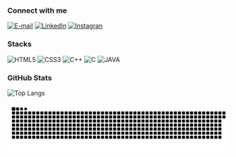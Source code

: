 
### Connect with me
[![E-mail](https://img.shields.io/badge/-Gmail-000?style=for-the-badge&logo=gmail&logoColor=E94D5F)](mailto:karensartori7@gmail.com)
[![LinkedIn](https://img.shields.io/badge/-LinkedIn-000?style=for-the-badge&logo=linkedin&logoColor=30A3DC)](https://www.linkedin.com/in/karen-sartori-6baaa4272/)
[![Instagran](https://img.shields.io/badge/-Instagram-000?style=for-the-badge&logo=instagram&logoColor=8134AF)](https://www.instagram.com/karen_sartorii/)



### Stacks
![HTML5](https://img.shields.io/badge/HTML-000?style=for-the-badge&logo=html5&logoColor=30A3DC)
![CSS3](https://img.shields.io/badge/CSS3-000?style=for-the-badge&logo=css3&logoColor=E94D5F)
![C++](https://img.shields.io/badge/C%2B%2B-000?style=for-the-badge&logo=c%2B%2B&logoColor=2b58de)
![C](https://img.shields.io/badge/C-000?style=for-the-badge&logo=c&logoColor=2b58de)
![JAVA](https://img.shields.io/badge/Java-000?style=for-the-badge&logo=openjdk&logoColor=white)

### GitHub Stats
![Top Langs](https://github-readme-stats-git-masterrstaa-rickstaa.vercel.app/api/top-langs/?username=KarenSartori&layout=compact&bg_color=000&border_color=30A3DC&title_color=E94D5F&text_color=FFF)


<picture align="center">
  <source media="(prefers-color-scheme: dark)" srcset="https://raw.githubusercontent.com/KarenSartori/KarenSartori/output/github-contribution-grid-snake-dark.svg">
  <source media="(prefers-color-scheme: light)" srcset="https://raw.githubusercontent.com/KarenSartori/KarenSartori/output/github-contribution-grid-snake-dark.svg">
  <img align="center" alt="github contribution grid snake animation" src="https://raw.githubusercontent.com/KarenSartori/KarenSartori/output/github-contribution-grid-snake.svg">
</picture>
